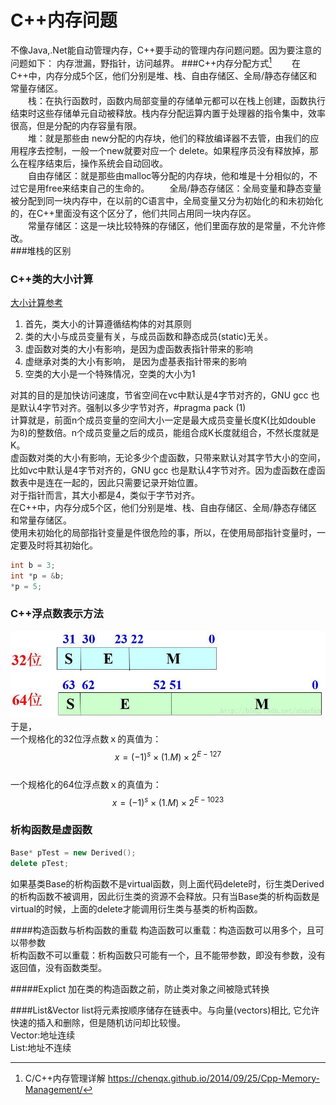 # C++内存问题

不像Java,.Net能自动管理内存，C++要手动的管理内存问题问题。因为要注意的问题如下： 内存泄漏，野指针，访问越界。
###C++内存分配方式[^1]
　　在C++中，内存分成5个区，他们分别是堆、栈、自由存储区、全局/静态存储区和常量存储区。   
　　栈：在执行函数时，函数内局部变量的存储单元都可以在栈上创建，函数执行结束时这些存储单元自动被释放。栈内存分配运算内置于处理器的指令集中，效率很高，但是分配的内存容量有限。  
　　堆：就是那些由 new分配的内存块，他们的释放编译器不去管，由我们的应用程序去控制，一般一个new就要对应一个 delete。如果程序员没有释放掉，那么在程序结束后，操作系统会自动回收。   
　　自由存储区：就是那些由malloc等分配的内存块，他和堆是十分相似的，不过它是用free来结束自己的生命的。
　　全局/静态存储区：全局变量和静态变量被分配到同一块内存中，在以前的C语言中，全局变量又分为初始化的和未初始化的，在C++里面没有这个区分了，他们共同占用同一块内存区。  
　　常量存储区：这是一块比较特殊的存储区，他们里面存放的是常量，不允许修改。   
###堆栈的区别
### C++类的大小计算

[大小计算参考](https://blog.csdn.net/fengxinlinux/article/details/72836199)  
 1. 首先，类大小的计算遵循结构体的对其原则  
 2. 类的大小与成员变量有关，与成员函数和静态成员\(static\)无关。  
 3. 虚函数对类的大小有影响，是因为虚函数表指针带来的影响  
 4. 虚继承对类的大小有影响， 是因为虚基表指针带来的影响  
 5. 空类的大小是一个特殊情况，空类的大小为1

对其的目的是加快访问速度，节省空间在vc中默认是4字节对齐的，GNU gcc 也是默认4字节对齐。强制以多少字节对齐，\#pragma pack \(1\)  
计算就是，前面n个成员变量的空间大小一定是最大成员变量长度K\(比如double 为8\)的整数倍。n个成员变量之后的成员，能组合成K长度就组合，不然长度就是K。  
虚函数对类的大小有影响，无论多少个虚函数，只带来默认对其字节大小的空间，比如vc中默认是4字节对齐的，GNU gcc 也是默认4字节对齐。因为虚函数在虚函数表中是连在一起的，因此只需要记录开始位置。  
对于指针而言，其大小都是4，类似于字节对齐。  
在C++中，内存分成5个区，他们分别是堆、栈、自由存储区、全局/静态存储区和常量存储区。  
使用未初始化的局部指针变量是件很危险的事，所以，在使用局部指针变量时，一定要及时将其初始化。

```cpp
int b = 3;
int *p = &b;
*p = 5;
```

### C++浮点数表示方法

![](/assets/Float_represent.png)  
于是，  
一个规格化的32位浮点数ｘ的真值为：  
$$x=(-1)^s\times(1.M)\times2^{E-127}$$  
一个规格化的64位浮点数ｘ的真值为：  
$$x=(-1)^s\times(1.M)\times2^{E-1023}$$

### 析构函数是虚函数

```cpp
Base* pTest = new Derived();
delete pTest;
```

如果基类Base的析构函数不是virtual函数，则上面代码delete时，衍生类Derived的析构函数不被调用，因此衍生类的资源不会释放。只有当Base类的析构函数是virtual的时候，上面的delete才能调用衍生类与基类的析构函数。  

####构造函数与析构函数的重载
构造函数可以重载：构造函数可以用多个，且可以带参数  
析构函数不可以重载：析构函数只可能有一个，且不能带参数，即没有参数，没有返回值，没有函数类型。  

#####Explict
加在类的构造函数之前，防止类对象之间被隐式转换  

####List&Vector
list将元素按顺序储存在链表中。与向量(vectors)相比, 它允许快速的插入和删除，但是随机访问却比较慢。  
Vector:地址连续   
List:地址不连续  

[^1]: C/C++内存管理详解  https://chenqx.github.io/2014/09/25/Cpp-Memory-Management/
